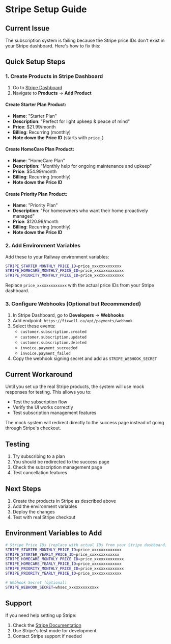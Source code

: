 # Stripe Setup Guide

## Current Issue
The subscription system is failing because the Stripe price IDs don't exist in your Stripe dashboard. Here's how to fix this:

## Quick Setup Steps

### 1. Create Products in Stripe Dashboard

1. Go to [Stripe Dashboard](https://dashboard.stripe.com/)
2. Navigate to **Products** → **Add Product**

#### Create Starter Plan Product:
- **Name**: "Starter Plan"
- **Description**: "Perfect for light upkeep & peace of mind"
- **Price**: $21.99/month
- **Billing**: Recurring (monthly)
- **Note down the Price ID** (starts with `price_`)

#### Create HomeCare Plan Product:
- **Name**: "HomeCare Plan" 
- **Description**: "Monthly help for ongoing maintenance and upkeep"
- **Price**: $54.99/month
- **Billing**: Recurring (monthly)
- **Note down the Price ID**

#### Create Priority Plan Product:
- **Name**: "Priority Plan"
- **Description**: "For homeowners who want their home proactively managed"
- **Price**: $120.99/month
- **Billing**: Recurring (monthly)
- **Note down the Price ID**

### 2. Add Environment Variables

Add these to your Railway environment variables:

```bash
STRIPE_STARTER_MONTHLY_PRICE_ID=price_xxxxxxxxxxxxx
STRIPE_HOMECARE_MONTHLY_PRICE_ID=price_xxxxxxxxxxxxx
STRIPE_PRIORITY_MONTHLY_PRICE_ID=price_xxxxxxxxxxxxx
```

Replace `price_xxxxxxxxxxxxx` with the actual price IDs from your Stripe dashboard.

### 3. Configure Webhooks (Optional but Recommended)

1. In Stripe Dashboard, go to **Developers** → **Webhooks**
2. Add endpoint: `https://fixwell.ca/api/payments/webhook`
3. Select these events:
   - `customer.subscription.created`
   - `customer.subscription.updated`
   - `customer.subscription.deleted`
   - `invoice.payment_succeeded`
   - `invoice.payment_failed`
4. Copy the webhook signing secret and add as `STRIPE_WEBHOOK_SECRET`

## Current Workaround

Until you set up the real Stripe products, the system will use mock responses for testing. This allows you to:

- Test the subscription flow
- Verify the UI works correctly
- Test subscription management features

The mock system will redirect directly to the success page instead of going through Stripe's checkout.

## Testing

1. Try subscribing to a plan
2. You should be redirected to the success page
3. Check the subscription management page
4. Test cancellation features

## Next Steps

1. Create the products in Stripe as described above
2. Add the environment variables
3. Deploy the changes
4. Test with real Stripe checkout

## Environment Variables to Add

```bash
# Stripe Price IDs (replace with actual IDs from your Stripe dashboard)
STRIPE_STARTER_MONTHLY_PRICE_ID=price_xxxxxxxxxxxxx
STRIPE_STARTER_YEARLY_PRICE_ID=price_xxxxxxxxxxxxx
STRIPE_HOMECARE_MONTHLY_PRICE_ID=price_xxxxxxxxxxxxx
STRIPE_HOMECARE_YEARLY_PRICE_ID=price_xxxxxxxxxxxxx
STRIPE_PRIORITY_MONTHLY_PRICE_ID=price_xxxxxxxxxxxxx
STRIPE_PRIORITY_YEARLY_PRICE_ID=price_xxxxxxxxxxxxx

# Webhook Secret (optional)
STRIPE_WEBHOOK_SECRET=whsec_xxxxxxxxxxxxx
```

## Support

If you need help setting up Stripe:
1. Check the [Stripe Documentation](https://stripe.com/docs)
2. Use Stripe's test mode for development
3. Contact Stripe support if needed 